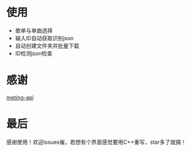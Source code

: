 # 使用
- 歌单与单曲选择
- 输入ID自动获取识别json
- 自动创建文件夹并批量下载
- ID检测json检查
# 感谢
[meting-api](https://github.com/injahow/meting-api)
# 最后
感谢使用！欢迎issues催，若想有个界面感觉要用C++重写，star多了就搞！
